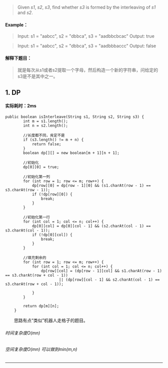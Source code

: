 > Given *s1*, *s2*, *s3*, find whether *s3* is formed by the interleaving of *s1* and *s2*.

#### Example：
> Input: s1 = "aabcc", s2 = "dbbca", s3 = "aadbbcbcac"
Output: true

> Input: s1 = "aabcc", s2 = "dbbca", s3 = "aadbbbaccc"
Output: false

#### 解释下题目：
> 就是每次从s1或者s2提取一个字母，然后构造一个新的字符串，问给定的s3是不是其中之一。


## 1. DP
#### 实际耗时：2ms
```
public boolean isInterleave(String s1, String s2, String s3) {
        int m = s1.length();
        int n = s2.length();

        //长度都不同，肯定不是
        if (s3.length() != m + n) {
            return false;
        }
        boolean dp[][] = new boolean[m + 1][n + 1];

        //初始化
        dp[0][0] = true;

        //初始化第一列
        for (int row = 1; row <= m; row++) {
            dp[row][0] = dp[row - 1][0] && (s1.charAt(row - 1) == s3.charAt(row - 1));
            if (!dp[row][0]) {
                break;
            }
        }

        //初始化第一行
        for (int col = 1; col <= n; col++) {
            dp[0][col] = dp[0][col - 1] && (s2.charAt(col - 1) == s3.charAt(col - 1));
            if (!dp[0][col]) {
                break;
            }
        }

        //填充剩余的
        for (int row = 1; row <= m; row++) {
            for (int col = 1; col <= n; col++) {
                dp[row][col] = (dp[row - 1][col] && s1.charAt(row - 1) == s3.charAt(row + col - 1))
                        || (dp[row][col - 1] && s2.charAt(col - 1) == s3.charAt(row + col - 1));

            }
        }

        return dp[m][n];
    }
```
&emsp;&emsp;思路有点“类似”机器人走格子的题目。
###### 时间复杂度O(mn)
###### 空间复杂度O(mn) 可以做到min(m,n)
---------
